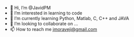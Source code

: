- 👋 Hi, I’m @JavidPM
- 👀 I’m interested in learning to code
- 🌱 I’m currently learning Python, Matlab, C, C++ and JAVA
- 💞️ I’m looking to collaborate on ...
- 📫 How to reach me jmoraveji@gmail.com

<!---
JavidPM/JavidPM is a ✨ special ✨ repository because its `README.md` (this file) appears on your GitHub profile.
You can click the Preview link to take a look at your changes.
--->
